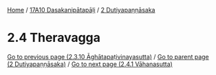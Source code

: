 
[Home](/) / [17A10 Dasakanipātapāḷi](../../17A10.md) / [2 Dutiyapaṇṇāsaka](../2.md)

# 2.4 Theravagga


[Go to previous page (2.3.10 Āghātapaṭivinayasutta)](2.3/2.3.10.md) / [Go to parent page (2 Dutiyapaṇṇāsaka)](../2.md) / [Go to next page (2.4.1 Vāhanasutta)](2.4/2.4.1.md)


